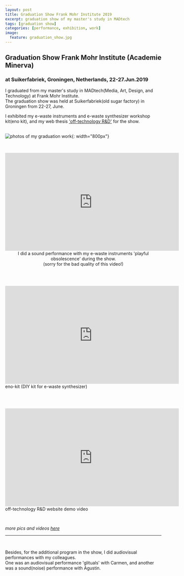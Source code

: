 ```yaml
---
layout: post
title: Graduation Show Frank Mohr Institute 2019
excerpt: graduation show of my master's study in MADtech
tags: [graduation show]
categories: [performance, exhibition, work]
image:
  feature: graduation_show.jpg
---
```


## Graduation Show Frank Mohr Institute (Academie Minerva)

### at Suikerfabriek, Groningen, Netherlands, 22-27.Jun.2019

I graduated from my master's study in MADtech(Media, Art, Design, and Technology) at Frank Mohr Institute. <br>
The graduation show was held at Suikerfabriek(old sugar factory) in Groningen from 22-27, June.

I exhibited my e-waste instruments and e-waste synthesizer workshop kit(eno kit), and my web thesis ['off-technology R&D'](https://off-technology.website/) for the show.
<br><br>

![photos of my graduation work](http://drive.google.com/uc?export=view&id=1Asw0qxv0G8D8eXfgVOPK-xX29EyoLHww){: width="800px"}

<br>
<p align="center">
<iframe width="560" height="315" src="https://www.youtube.com/embed/lkMzEfTlozg" frameborder="0" allow="accelerometer; autoplay; encrypted-media; gyroscope; picture-in-picture" allowfullscreen></iframe>
<br>
I did a sound performance with my e-waste instruments 'playful obsolescence' during the show.
<br>
(sorry for the bad quality of this video!)

<br><br>
<iframe width="560" height="315" src="https://www.youtube.com/embed/o9xAVEVI6fc" frameborder="0" allow="accelerometer; autoplay; encrypted-media; gyroscope; picture-in-picture" allowfullscreen></iframe>
<br>
eno-kit (DIY kit for e-waste synthesizer)

<br><br>
<iframe width="560" height="315" src="https://www.youtube.com/embed/Cft3KeKZgQo" frameborder="0" allow="accelerometer; autoplay; encrypted-media; gyroscope; picture-in-picture" allowfullscreen></iframe>
<br>
off-technology R&D website demo video
</p>



<br>

*more pics and videos [here](https://mina-vitamina.net/playful-obsolescence2)*

<hr>

<br>

Besides, for the additional program in the show, I did audiovisual performances with my colleagues. <br>
One was an audiovisual performance 'glituals' with Carmen, and another was a sound(noise) performance with Agustin.

<br><br>
